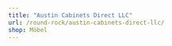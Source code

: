 ```yaml
---
title: "Austin Cabinets Direct LLC"
url: /round-rock/austin-cabinets-direct-llc/
shop: Möbel
---
```

